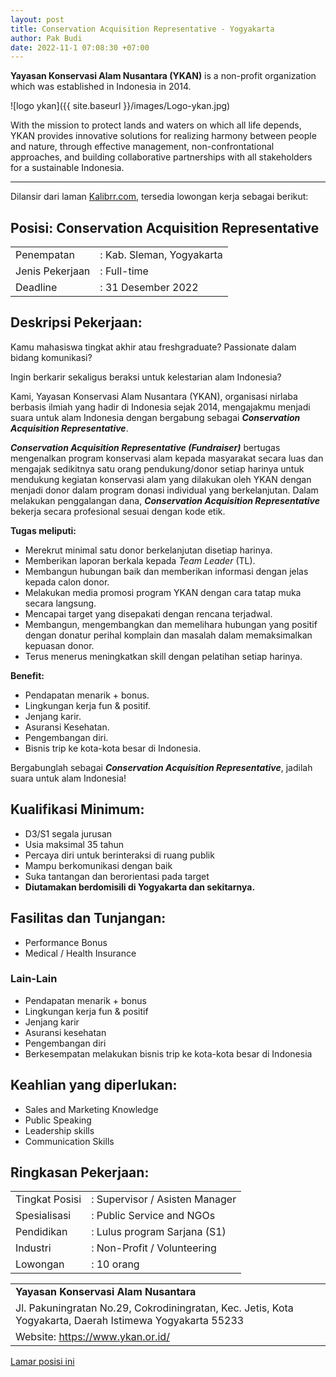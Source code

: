 ```yaml
---
layout: post
title: Conservation Acquisition Representative - Yogyakarta
author: Pak Budi
date: 2022-11-1 07:08:30 +07:00
---
```


**Yayasan Konservasi Alam Nusantara (YKAN)** is a non-profit organization which was established in Indonesia in 2014.

![logo ykan]({{ site.baseurl }}/images/Logo-ykan.jpg)

With the mission to protect lands and waters on which all life depends, YKAN provides innovative solutions for realizing harmony between people and nature, through effective management, non-confrontational approaches, and building collaborative partnerships with all stakeholders for a sustainable Indonesia.

---

Dilansir dari laman [Kalibrr.com](https://www.kalibrr.com/id-ID/c/yayasan-konservasi-alam-nusantara/jobs/185629/conservation-acquisition-representative-yogyakarta), tersedia lowongan kerja sebagai berikut:

## Posisi: Conservation Acquisition Representative ##

|  |  |
| --- | --- |
| Penempatan | : Kab. Sleman, Yogyakarta |
| Jenis Pekerjaan | : Full-time |
| Deadline | : 31 Desember 2022 |

## Deskripsi Pekerjaan:

Kamu mahasiswa tingkat akhir atau freshgraduate? Passionate dalam bidang komunikasi?

Ingin berkarir sekaligus beraksi untuk kelestarian alam Indonesia?

Kami, Yayasan Konservasi Alam Nusantara (YKAN), organisasi nirlaba berbasis ilmiah yang hadir di Indonesia sejak 2014, mengajakmu menjadi suara untuk alam Indonesia dengan bergabung sebagai ***Conservation Acquisition Representative***.

***Conservation Acquisition Representative (Fundraiser)*** bertugas mengenalkan program konservasi alam kepada masyarakat secara luas dan mengajak sedikitnya satu orang pendukung/donor setiap harinya untuk mendukung kegiatan konservasi alam yang dilakukan oleh YKAN dengan menjadi donor dalam program donasi individual yang berkelanjutan. Dalam melakukan penggalangan dana, ***Conservation Acquisition Representative*** bekerja secara profesional sesuai dengan kode etik.

**Tugas meliputi:**

- Merekrut minimal satu donor berkelanjutan disetiap harinya.
- Memberikan laporan berkala kepada *Team Leader* (TL).
- Membangun hubungan baik dan memberikan informasi dengan jelas kepada calon donor.
- Melakukan media promosi program YKAN dengan cara tatap muka secara langsung.
- Mencapai target yang disepakati dengan rencana terjadwal.
- Membangun, mengembangkan dan memelihara hubungan yang positif
dengan donatur perihal komplain dan masalah dalam memaksimalkan kepuasan donor.
- Terus menerus meningkatkan skill dengan pelatihan setiap harinya.

**Benefit:**

- Pendapatan menarik + bonus.
- Lingkungan kerja fun & positif.
- Jenjang karir.
- Asuransi Kesehatan.
- Pengembangan diri.
- Bisnis trip ke kota-kota besar di Indonesia.

Bergabunglah sebagai ***Conservation Acquisition Representative***, jadilah suara untuk alam Indonesia!

## Kualifikasi Minimum:

- D3/S1 segala jurusan
- Usia maksimal 35 tahun
- Percaya diri untuk berinteraksi di ruang publik
- Mampu berkomunikasi dengan baik
- Suka tantangan dan berorientasi pada target
- **Diutamakan berdomisili di Yogyakarta dan sekitarnya.**

## Fasilitas dan Tunjangan:

- Performance Bonus
- Medical / Health Insurance

### Lain-Lain

- Pendapatan menarik + bonus
- Lingkungan kerja fun & positif
- Jenjang karir
- Asuransi kesehatan
- Pengembangan diri
- Berkesempatan melakukan bisnis trip ke kota-kota besar di Indonesia

## Keahlian yang diperlukan:

- Sales and Marketing Knowledge
- Public Speaking
- Leadership skills
- Communication Skills

## Ringkasan Pekerjaan:

|  |  |
| --- | --- |
| Tingkat Posisi | : Supervisor / Asisten Manager |
| Spesialisasi | : Public Service and NGOs |
| Pendidikan | : Lulus program Sarjana (S1) |
| Industri | : Non-Profit / Volunteering |
| Lowongan | : 10 orang |

|  |
| --- |
| **Yayasan Konservasi Alam Nusantara** |
| Jl. Pakuningratan No.29, Cokrodiningratan, Kec. Jetis, Kota Yogyakarta, Daerah Istimewa Yogyakarta 55233 |
| Website: https://www.ykan.or.id/ |

<div class="apply"><a href="https://www.kalibrr.com/id-ID/c/yayasan-konservasi-alam-nusantara/jobs/185629/conservation-acquisition-representative-yogyakarta">Lamar posisi ini</a></div>

